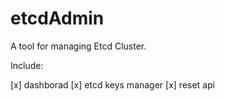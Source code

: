 # etcdAdmin

A tool for managing Etcd Cluster. 

Include:

[x] dashborad
[x] etcd keys manager
[x] reset api

